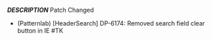 ___DESCRIPTION___
Patch
Changed
- (Patternlab) [HeaderSearch] DP-6174: Removed search field clear button in IE #TK